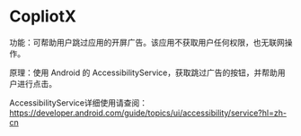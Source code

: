 # CopliotX

功能：可帮助用户跳过应用的开屏广告。该应用不获取用户任何权限，也无联网操作。

原理：使用 Android 的 AccessibilityService，获取跳过广告的按钮，并帮助用户进行点击。

AccessibilityService详细使用请查阅：https://developer.android.com/guide/topics/ui/accessibility/service?hl=zh-cn
